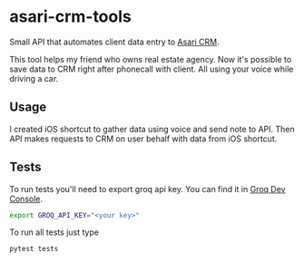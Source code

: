 # asari-crm-tools

Small API that automates client data entry to [Asari CRM](https://asaricrm.com/).

This tool helps my friend who owns real estate agency. Now it's possible to save data to CRM right after phonecall with client. All using your voice while driving a car.

## Usage
I created iOS shortcut to gather data using voice and send note to API. Then API makes requests to CRM on user behalf with data from iOS shortcut.

## Tests

To run tests you'll need to export groq api key.
You can find it in [Groq Dev Console](https://console.groq.com/keys).
```sh
export GROQ_API_KEY="<your key>"
```

To run all tests just type
```
pytest tests
```

